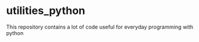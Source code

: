# utilities_python
 This repository contains a lot of code useful for everyday programming with python
